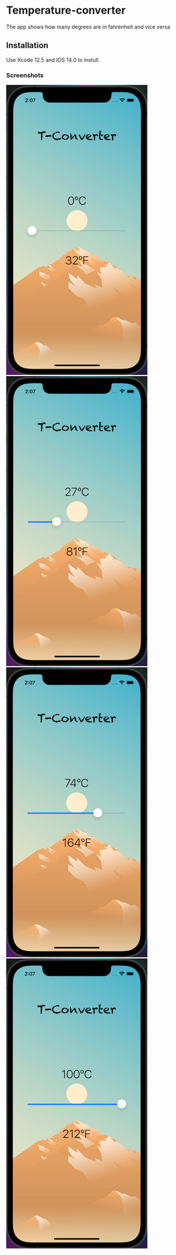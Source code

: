 # Temperature-converter
The app shows how many degrees are in fahrenheit and vice versa
## Installation
Use Xcode 12.5 and IOS 14.0 to instull.
### Screenshots
![Screenshot01](https://github.com/MichaelMoskvichev/Temperature-converter/blob/main/Screenshots/Screenshot01.png?raw=true)
![Screenshot02](https://github.com/MichaelMoskvichev/Temperature-converter/blob/main/Screenshots/Screenshot02.png?raw=true)
![Screenshot03](https://github.com/MichaelMoskvichev/Temperature-converter/blob/main/Screenshots/Screenshot03.png?raw=true)
![Screenshot04](https://github.com/MichaelMoskvichev/Temperature-converter/blob/main/Screenshots/Screenshot04.png?raw=true)
